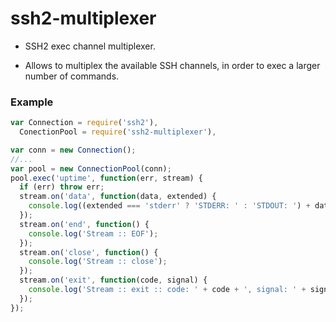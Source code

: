 ssh2-multiplexer
================

* SSH2 exec channel multiplexer.

* Allows to multiplex the available SSH channels, in order to exec a larger number of commands.


### Example

``` js
var Connection = require('ssh2'),
  ConectionPool = require('ssh2-multiplexer'),

var conn = new Connection();
//...
var pool = new ConnectionPool(conn);
pool.exec('uptime', function(err, stream) {
  if (err) throw err;
  stream.on('data', function(data, extended) {
    console.log((extended === 'stderr' ? 'STDERR: ' : 'STDOUT: ') + data);
  });
  stream.on('end', function() {
    console.log('Stream :: EOF');
  });
  stream.on('close', function() {
    console.log('Stream :: close');
  });
  stream.on('exit', function(code, signal) {
    console.log('Stream :: exit :: code: ' + code + ', signal: ' + signal);
  });
});
```


